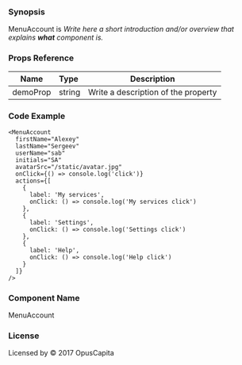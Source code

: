 ### Synopsis

MenuAccount is 
*Write here a short introduction and/or overview that explains **what** component is.*

### Props Reference

| Name                           | Type                    | Description                                                 |
| ------------------------------ | :---------------------- | ----------------------------------------------------------- |
| demoProp                       | string                  | Write a description of the property                         |

### Code Example

```
<MenuAccount 
  firstName="Alexey"
  lastName="Sergeev"
  userName="sab"
  initials="SA"
  avatarSrc="/static/avatar.jpg"
  onClick={() => console.log('click')}
  actions={[
    {
      label: 'My services', 
      onClick: () => console.log('My services click')
    },
    {
      label: 'Settings', 
      onClick: () => console.log('Settings click')
    },
    {
      label: 'Help', 
      onClick: () => console.log('Help click')
    }
  ]}
/>
```

### Component Name

MenuAccount

### License

Licensed by © 2017 OpusCapita

